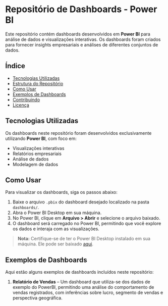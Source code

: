 # Repositório de Dashboards - Power BI

Este repositório contém dashboards desenvolvidos em **Power BI** para análise de dados e visualizações interativas. Os dashboards foram criados para fornecer insights empresariais e análises de diferentes conjuntos de dados.

## Índice

- [Tecnologias Utilizadas](#tecnologias-utilizadas)
- [Estrutura do Repositório](#estrutura-do-repositório)
- [Como Usar](#como-usar)
- [Exemplos de Dashboards](#exemplos-de-dashboards)
- [Contribuindo](#contribuindo)
- [Licença](#licença)

## Tecnologias Utilizadas

Os dashboards neste repositório foram desenvolvidos exclusivamente utilizando **Power BI**, com foco em:

- Visualizações interativas
- Relatórios empresariais
- Análise de dados
- Modelagem de dados

## Como Usar

Para visualizar os dashboards, siga os passos abaixo:

1. Baixe o arquivo `.pbix` do dashboard desejado localizado na pasta `dashboards/`.
2. Abra o Power BI Desktop em sua máquina.
3. No Power BI, clique em **Arquivo > Abrir** e selecione o arquivo baixado.
4. O dashboard será carregado no Power BI, permitindo que você explore os dados e interaja com as visualizações.

> **Nota:** Certifique-se de ter o Power BI Desktop instalado em sua máquina. Ele pode ser baixado [aqui](https://powerbi.microsoft.com/desktop/).

## Exemplos de Dashboards

Aqui estão alguns exemplos de dashboards incluídos neste repositório:

1. **Relatório de Vendas** – Um dashboard que utiliza-se dos dados de exemplo do PowerBI, permitindo uma análise do comportamento de vendas registrados, com inferências sobre lucro, segmento de vendas e perspectiva geográfica.

